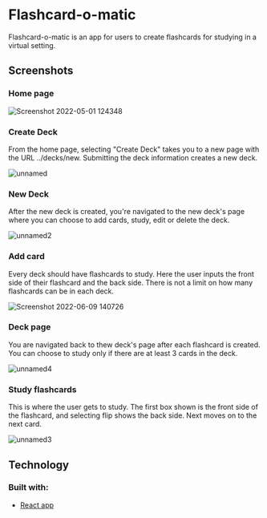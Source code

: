 # Flashcard-o-matic 

Flashcard-o-matic is an app for users to create flashcards for studying in a virtual setting.


## Screenshots

### Home page

![Screenshot 2022-05-01 124348](https://user-images.githubusercontent.com/100054403/172914018-040929e2-3391-4240-ae3e-2436ddc7da18.png)

### Create Deck
From the home page, selecting "Create Deck" takes you to a new page with the URL ../decks/new. Submitting the deck information creates a new deck.

![unnamed](https://user-images.githubusercontent.com/100054403/172914407-91ae6164-b89f-4a03-b9c1-effcf0537000.png)

### New Deck
After the new deck is created, you're navigated to the new deck's page where you can choose to add cards, study, edit or delete the deck.

![unnamed2](https://user-images.githubusercontent.com/100054403/172914624-e3617a38-c60a-47a3-a3b0-48eb6cbb8b69.png)

### Add card
Every deck should have flashcards to study. Here the user inputs the front side of their flashcard and the back side. There is not a limit on how many flashcards can be in each deck.

![Screenshot 2022-06-09 140726](https://user-images.githubusercontent.com/100054403/172915162-ee5cf58f-c366-4de8-b312-be354e84a28e.png)

### Deck page
You are navigated back to thew deck's page after each flashcard is created. You can choose to study only if there are at least 3 cards in the deck.

![unnamed4](https://user-images.githubusercontent.com/100054403/172914727-43bc50e5-b218-4608-81a5-b6b77d8b0807.png)


### Study flashcards
This is where the user gets to study. The first box shown is the front side of the flashcard, and selecting flip shows the back side. Next moves on to the next card.

![unnamed3](https://user-images.githubusercontent.com/100054403/172914785-64da9b26-66ea-4c2b-bca7-ea0773352799.png)


## Technology

### Built with:

- [React app](https://github.com/facebook/create-react-app)
